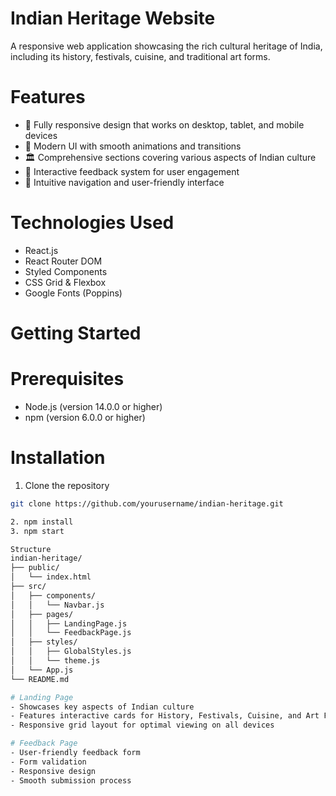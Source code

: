 # Indian Heritage Website

A responsive web application showcasing the rich cultural heritage of India, including its history, festivals, cuisine, and traditional art forms.

# Features

- 📱 Fully responsive design that works on desktop, tablet, and mobile devices
- 🎨 Modern UI with smooth animations and transitions
- 🏛️ Comprehensive sections covering various aspects of Indian culture
- 📝 Interactive feedback system for user engagement
- 🎯 Intuitive navigation and user-friendly interface

# Technologies Used

- React.js
- React Router DOM
- Styled Components
- CSS Grid & Flexbox
- Google Fonts (Poppins)

# Getting Started

# Prerequisites

- Node.js (version 14.0.0 or higher)
- npm (version 6.0.0 or higher)

# Installation

1. Clone the repository
```bash
git clone https://github.com/yourusername/indian-heritage.git

2. npm install
3. npm start

Structure
indian-heritage/
├── public/
│   └── index.html
├── src/
│   ├── components/
│   │   └── Navbar.js
│   ├── pages/
│   │   ├── LandingPage.js
│   │   └── FeedbackPage.js
│   ├── styles/
│   │   ├── GlobalStyles.js
│   │   └── theme.js
│   └── App.js
└── README.md
 
# Landing Page
- Showcases key aspects of Indian culture
- Features interactive cards for History, Festivals, Cuisine, and Art Forms
- Responsive grid layout for optimal viewing on all devices

# Feedback Page
- User-friendly feedback form
- Form validation
- Responsive design
- Smooth submission process



